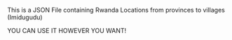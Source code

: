 This is a JSON File containing Rwanda Locations from provinces to villages (Imidugudu)

YOU CAN USE IT HOWEVER YOU WANT!